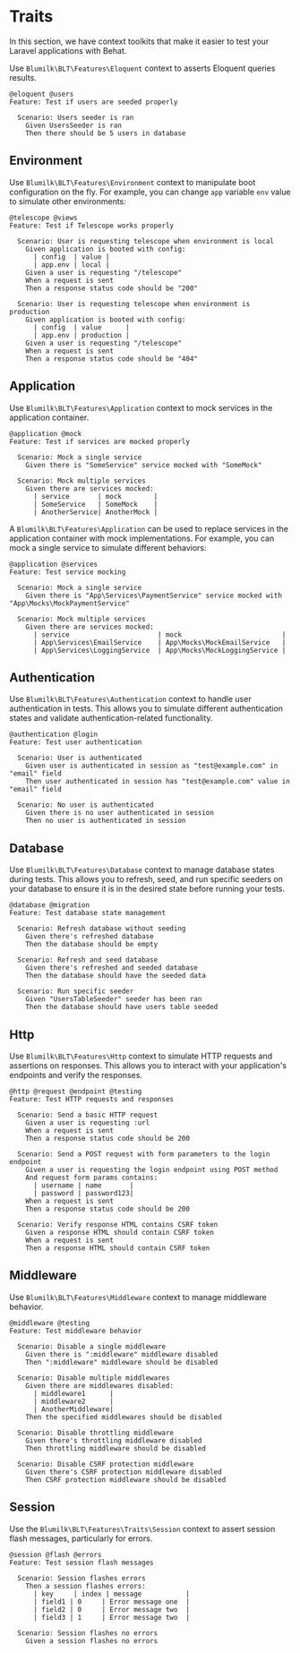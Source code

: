 # Traits

In this section, we have context toolkits that make it easier to test your Laravel applications with Behat.

Use `Blumilk\BLT\Features\Eloquent` context to asserts Eloquent queries results. 

```gherkin
@eloquent @users
Feature: Test if users are seeded properly

  Scenario: Users seeder is ran
    Given UsersSeeder is ran
    Then there should be 5 users in database
```

## Environment
Use `Blumilk\BLT\Features\Environment` context to manipulate boot configuration on the fly. For example, you can change `app` variable `env` value to simulate other environments:

```gherkin
@telescope @views
Feature: Test if Telescope works properly

  Scenario: User is requesting telescope when environment is local
    Given application is booted with config:
      | config  | value |
      | app.env | local |
    Given a user is requesting "/telescope"
    When a request is sent
    Then a response status code should be "200"

  Scenario: User is requesting telescope when environment is production
    Given application is booted with config:
      | config  | value      |
      | app.env | production |
    Given a user is requesting "/telescope"
    When a request is sent
    Then a response status code should be "404"
```

## Application

Use `Blumilk\BLT\Features\Application` context to mock services in the application container.

```gherkin
@application @mock
Feature: Test if services are mocked properly

  Scenario: Mock a single service
    Given there is "SomeService" service mocked with "SomeMock"

  Scenario: Mock multiple services
    Given there are services mocked:
      | service       | mock        |
      | SomeService   | SomeMock    |
      | AnotherService| AnotherMock |
```
A `Blumilk\BLT\Features\Application` can be used to replace services in the application container with mock implementations. For example, you can mock a single service to simulate different behaviors:

```gherkin
@application @services
Feature: Test service mocking

  Scenario: Mock a single service
    Given there is "App\Services\PaymentService" service mocked with "App\Mocks\MockPaymentService"

  Scenario: Mock multiple services
    Given there are services mocked:
      | service                      | mock                         |
      | App\Services\EmailService    | App\Mocks\MockEmailService   |
      | App\Services\LoggingService  | App\Mocks\MockLoggingService |

```

## Authentication

Use `Blumilk\BLT\Features\Authentication` context to handle user authentication in tests.
This allows you to simulate different authentication states and validate authentication-related functionality.

```gherkin
@authentication @login
Feature: Test user authentication

  Scenario: User is authenticated
    Given user is authenticated in session as "test@example.com" in "email" field
    Then user authenticated in session has "test@example.com" value in "email" field

  Scenario: No user is authenticated
    Given there is no user authenticated in session
    Then no user is authenticated in session
```

## Database

Use `Blumilk\BLT\Features\Database` context to manage database states during tests. This allows you to refresh, seed, and run specific seeders on your database to ensure it is in the desired state before running your tests.

```gherkin
@database @migration
Feature: Test database state management

  Scenario: Refresh database without seeding
    Given there's refreshed database
    Then the database should be empty

  Scenario: Refresh and seed database
    Given there's refreshed and seeded database
    Then the database should have the seeded data

  Scenario: Run specific seeder
    Given "UsersTableSeeder" seeder has been ran
    Then the database should have users table seeded
```

## Http

Use `Blumilk\BLT\Features\Http` context to simulate HTTP requests and assertions on responses. This allows you to interact with your application's endpoints and verify the responses.

```gherkin
@http @request @endpoint @testing
Feature: Test HTTP requests and responses

  Scenario: Send a basic HTTP request
    Given a user is requesting :url
    When a request is sent
    Then a response status code should be 200

  Scenario: Send a POST request with form parameters to the login endpoint
    Given a user is requesting the login endpoint using POST method
    And request form params contains:
      | username | name       |
      | password | password123|
    When a request is sent
    Then a response status code should be 200

  Scenario: Verify response HTML contains CSRF token
    Given a response HTML should contain CSRF token
    When a request is sent
    Then a response HTML should contain CSRF token
```

## Middleware

Use `Blumilk\BLT\Features\Middleware` context to manage middleware behavior.

```gherkin
@middleware @testing
Feature: Test middleware behavior

  Scenario: Disable a single middleware
    Given there is ":middleware" middleware disabled
    Then ":middleware" middleware should be disabled

  Scenario: Disable multiple middlewares
    Given there are middlewares disabled:
      | middleware1      |
      | middleware2      |
      | AnotherMiddleware|
    Then the specified middlewares should be disabled

  Scenario: Disable throttling middleware
    Given there's throttling middleware disabled
    Then throttling middleware should be disabled

  Scenario: Disable CSRF protection middleware
    Given there's CSRF protection middleware disabled
    Then CSRF protection middleware should be disabled
```

## Session

Use the `Blumilk\BLT\Features\Traits\Session` context to assert session flash messages, particularly for errors.

```gherkin
@session @flash @errors
Feature: Test session flash messages

  Scenario: Session flashes errors
    Then a session flashes errors:
      | key     | index | message           |
      | field1 | 0     | Error message one  |
      | field2 | 0     | Error message two  |
      | field3 | 1     | Error message two  |

  Scenario: Session flashes no errors
    Given a session flashes no errors
```
